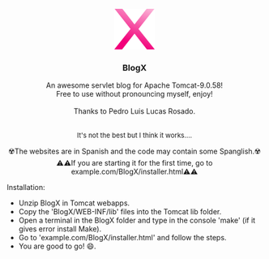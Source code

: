 <br />
<div align="center">
  <a href="https://github.com/jujo0922/BlogX">
    <img src="web_resources/images/favicon.svg" alt="Logo" width="80" height="80">
  </a>

  <h3 align="center">BlogX</h3>

  <p align="center">
    An awesome servlet blog for Apache Tomcat-9.0.58!
    <br />
    Free to use without pronouncing myself, enjoy!
    <br />
    <br />
    Thanks to Pedro Luis Lucas Rosado.
    <br />
    <br />
    <p style="font-size: 13px">It's not the best but I think it works....</p>
  </p>
</div>

<!-- ABOUT THE PROJECT -->

<div align="center">

☢️The websites are in Spanish and the code may contain some Spanglish.☢️
    <br />
⚠️⚠️If you are starting it for the first time, go to example.com/BlogX/installer.html⚠️⚠️
</div>

Installation:
* Unzip BlogX in Tomcat webapps.
* Copy the 'BlogX/WEB-INF/lib' files into the Tomcat lib folder.
* Open a terminal in the BlogX folder and type in the console 'make' (if it gives error install Make).
* Go to 'example.com/BlogX/installer.html' and follow the steps.
* You are good to go! :smile:.
